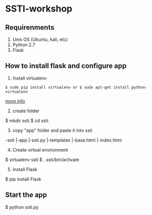 # SSTI-workshop


## Requirenments

1. Unix OS (Ubuntu, kali, etc)
2. Python 2.7
3. Flask

## How to install flask and configure app

1. Install virtualenv

```
$ sudo pip install virtualenv or $ sudo apt-get install python-virtualenv 
```
[more info](http://flask.pocoo.org/docs/0.12/installation/)

2. create folder

$ mkdir ssti
$ cd ssti

3. copy "app" folder and paste it into ssti

-ssti
  |-app
    |-ssti.py
    |-templates
      |-base.html
      |-index.html
      
4. Create virtual environment

$ virtualenv ssti
$ . ssti/bin/activate

5. Install Flask

$ pip install Flask

## Start the app

$ python ssti.py


